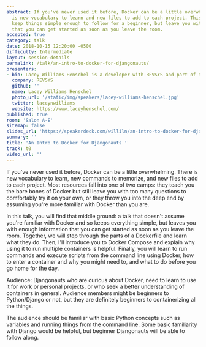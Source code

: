 ```yaml
---
abstract: If you've never used it before, Docker can be a little overwhelming. There
  is new vocabulary to learn and new files to add to each project. This talk will
  keep things simple enough to follow for a beginner, but leave you with enough information
  that you can get started as soon as you leave the room.
accepted: true
category: talk
date: 2018-10-15 12:20:00 -0500
difficulty: Intermediate
layout: session-details
permalink: /talk/an-intro-to-docker-for-djangonauts/
presenters:
- bio: Lacey Williams Henschel is a developer with REVSYS and part of the organizing team for DjangoCon US. In the past, she's chaired DjangoCon US, organized several Django Girls workshops, taught courses for Treehouse, and written about accessibility at tech events. Previously, she's spoken at DjangoCon Europe, DjangoCon US, Postgres Open, ACT-W, PyDX, and Django Birthday.
  company: REVSYS
  github: ''
  name: Lacey Williams Henschel
  photo_url: '/static/img/speakers/lacey-williams-henschel.jpg'
  twitter: laceynwilliams
  website: https://www.laceyhenschel.com/
published: true
room: 'Salon A-E'
sitemap: false
slides_url: 'https://speakerdeck.com/williln/an-intro-to-docker-for-djangonauts'
summary: ''
title: 'An Intro to Docker for Djangonauts '
track: t0
video_url: ''
---
```


If you've never used it before, Docker can be a little overwhelming. There is new vocabulary to learn, new commands to memorize, and new files to add to each project. Most resources fall into one of two camps: they teach you the bare bones of Docker but still leave you with too many questions to comfortably try it on your own, or they throw you into the deep end by assuming you're more familiar with Docker than you are.

In this talk, you will find that middle ground: a talk that doesn't assume you're familiar with Docker and so keeps everything simple, but leaves you with enough information that you can get started as soon as you leave the room. Together, we will step through the parts of a Dockerfile and learn what they do. Then, I'll introduce you to Docker Compose and explain why using it to run multiple containers is helpful. Finally, you will learn to run commands and execute scripts from the command line using Docker, how to enter a container and why you might need to, and what to do before you go home for the day.

Audience: Djangonauts who are curious about Docker, need to learn to use it for work or personal projects, or who seek a better understanding of containers in general. Audience members might be beginners to Python/Django or not, but they are definitely beginners to containerizing all the things.

The audience should be familiar with basic Python concepts such as variables and running things from the command line. Some basic familiarity with Django would be helpful, but beginner Djangonauts will be able to follow along.
